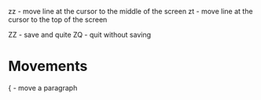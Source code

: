 zz - move line at the cursor to the middle of the screen
zt - move line at the cursor to the top of the screen

ZZ - save and quite
ZQ - quit without saving

# Movements
{ - move a paragraph
